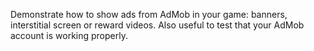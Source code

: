 Demonstrate how to show ads from AdMob in your game: banners, interstitial screen or reward videos. Also useful to test that your AdMob account is working properly.
